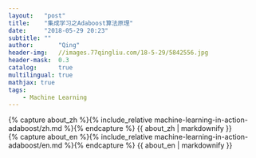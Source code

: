 ```yaml
---
layout:   "post"
title:    "集成学习之Adaboost算法原理"
date:     "2018-05-29 20:23"
subtitle: ""
author:       "Qing"
header-img:   //images.77qingliu.com/18-5-29/5842556.jpg
header-mask:  0.3
catalog:      true
multilingual: true
mathjax: true
tags:
    - Machine Learning
---
```


<!-- Chinese Version -->
<div class="zh post-container">
    {% capture about_zh %}{% include_relative machine-learning-in-action-adaboost/zh.md %}{% endcapture %}
    {{ about_zh | markdownify }}
</div>

<!-- English Version -->
<div class="en post-container">
    {% capture about_en %}{% include_relative machine-learning-in-action-adaboost/en.md %}{% endcapture %}
    {{ about_en | markdownify }}
</div>
